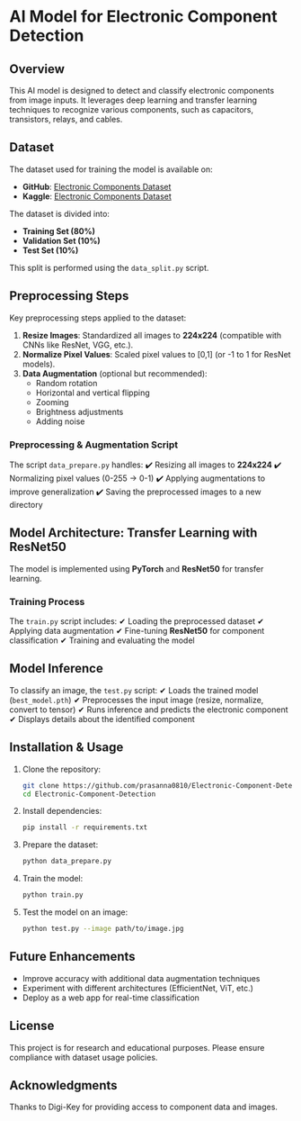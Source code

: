 # AI Model for Electronic Component Detection

## Overview
This AI model is designed to detect and classify electronic components from image inputs. It leverages deep learning and transfer learning techniques to recognize various components, such as capacitors, transistors, relays, and cables.

## Dataset
The dataset used for training the model is available on:
- **GitHub**: [Electronic Components Dataset](https://github.com/prasanna0810/Electronic-components-dataset)
- **Kaggle**: [Electronic Components Dataset](https://www.kaggle.com/datasets/prasannadevika/electronic-components)

The dataset is divided into:
- **Training Set (80%)**
- **Validation Set (10%)**
- **Test Set (10%)**

This split is performed using the `data_split.py` script.

## Preprocessing Steps
Key preprocessing steps applied to the dataset:
1. **Resize Images**: Standardized all images to **224x224** (compatible with CNNs like ResNet, VGG, etc.).
2. **Normalize Pixel Values**: Scaled pixel values to [0,1] (or -1 to 1 for ResNet models).
3. **Data Augmentation** (optional but recommended):
   - Random rotation
   - Horizontal and vertical flipping
   - Zooming
   - Brightness adjustments
   - Adding noise

### Preprocessing & Augmentation Script
The script `data_prepare.py` handles:
✔️ Resizing all images to **224x224**
✔️ Normalizing pixel values (0-255 → 0-1)
✔️ Applying augmentations to improve generalization
✔️ Saving the preprocessed images to a new directory

## Model Architecture: Transfer Learning with ResNet50
The model is implemented using **PyTorch** and **ResNet50** for transfer learning.

### Training Process
The `train.py` script includes:
✔ Loading the preprocessed dataset
✔ Applying data augmentation
✔ Fine-tuning **ResNet50** for component classification
✔ Training and evaluating the model

## Model Inference
To classify an image, the `test.py` script:
✔ Loads the trained model (`best_model.pth`)
✔ Preprocesses the input image (resize, normalize, convert to tensor)
✔ Runs inference and predicts the electronic component
✔ Displays details about the identified component

## Installation & Usage
1. Clone the repository:
   ```bash
   git clone https://github.com/prasanna0810/Electronic-Component-Detection.git
   cd Electronic-Component-Detection
   ```
2. Install dependencies:
   ```bash
   pip install -r requirements.txt
   ```
3. Prepare the dataset:
   ```bash
   python data_prepare.py
   ```
4. Train the model:
   ```bash
   python train.py
   ```
5. Test the model on an image:
   ```bash
   python test.py --image path/to/image.jpg
   ```

## Future Enhancements
- Improve accuracy with additional data augmentation techniques
- Experiment with different architectures (EfficientNet, ViT, etc.)
- Deploy as a web app for real-time classification

## License
This project is for research and educational purposes. Please ensure compliance with dataset usage policies.

## Acknowledgments
Thanks to Digi-Key for providing access to component data and images.

